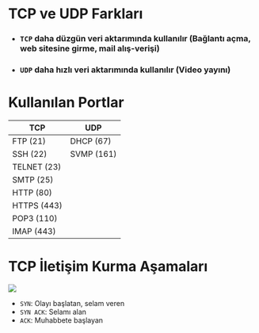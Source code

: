 # TCP ve UDP Farkları
* ### ```TCP``` daha düzgün veri aktarımında kullanılır (Bağlantı açma, web sitesine girme, mail alış-verişi)
* ### ```UDP``` daha hızlı veri aktarımında kullanılır (Video yayını)

# Kullanılan Portlar
| **TCP**  | **UDP** |
| ------------- | ------------- |
| FTP (21)  | DHCP (67)  |
| SSH (22) | SVMP (161)  |
| TELNET (23)  |  |
| SMTP (25) |  |
| HTTP (80)  | |
| HTTPS (443) |   |
| POP3 (110) |  |
| IMAP (443) |   |

# TCP İletişim Kurma Aşamaları
![](https://study-ccna.com/wp-content/uploads/2018/09/tcp_three_way_handshake.png)
* ```SYN```: Olayı başlatan, selam veren
* ```SYN ACK```: Selamı alan
* ```ACK```: Muhabbete başlayan
